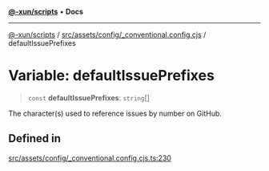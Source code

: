 [**@-xun/scripts**](../../../../../README.md) • **Docs**

***

[@-xun/scripts](../../../../../README.md) / [src/assets/config/\_conventional.config.cjs](../README.md) / defaultIssuePrefixes

# Variable: defaultIssuePrefixes

> `const` **defaultIssuePrefixes**: `string`[]

The character(s) used to reference issues by number on GitHub.

## Defined in

[src/assets/config/\_conventional.config.cjs.ts:230](https://github.com/Xunnamius/xscripts/blob/8feaaa78a9f524f02e4cc9204ef84f329d31ab94/src/assets/config/_conventional.config.cjs.ts#L230)
